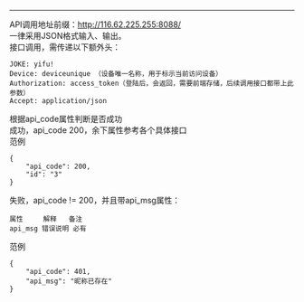 ***
API调用地址前缀：http://116.62.225.255:8088/<br />
一律采用JSON格式输入、输出。<br />
接口调用，需传递以下额外头：<br />
```
JOKE: yifu!
Device: deviceunique （设备唯一名称，用于标示当前访问设备）
Authorization: access_token（登陆后，会返回，需要前端存储，后续调用接口都带上此参数）
Accept: application/json
```

根据api_code属性判断是否成功<br />
成功，api_code 200，余下属性参考各个具体接口<br />
范例<br />
```
{
	"api_code": 200,
	"id": "3"
}
```

失败，api_code != 200，并且带api_msg属性：<br />
```
属性     解释	备注
api_msg	错误说明 必有
```
范例<br />
```
{
	"api_code": 401,
	"api_msg": "昵称已存在"
}
```
